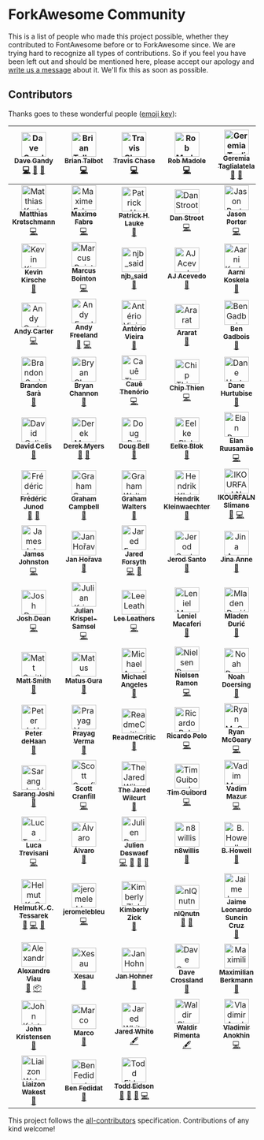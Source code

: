 # ForkAwesome Community

This is a list of people who made this project possible, whether they contributed to FontAwesome before or to ForkAwesome since. We are trying hard to recognize all types of contributions. So if you feel you have been left out and should be mentioned here, please accept our apology and [write us a message](https://github.com/ForkAwesome/Fork-Awesome/issues/new) about it. We'll fix this as soon as possible.

## Contributors

Thanks goes to these wonderful people ([emoji key](https://github.com/kentcdodds/all-contributors#emoji-key)):

<!-- ALL-CONTRIBUTORS-LIST:START - Do not remove or modify this section -->
<!-- prettier-ignore -->
| [<img src="https://avatars0.githubusercontent.com/u/1076721?v=4" width="50px;" alt="Dave Gandy"/><br /><sub><b>Dave Gandy</b></sub>](https://github.com/davegandy)<br />[💻](https://github.com/ForkAwesome/Fork-Awesome/commits?author=davegandy "Code") [🎨](#design-davegandy "Design") [📖](https://github.com/ForkAwesome/Fork-Awesome/commits?author=davegandy "Documentation") | [<img src="https://avatars3.githubusercontent.com/u/163763?v=4" width="50px;" alt="Brian Talbot"/><br /><sub><b>Brian Talbot</b></sub>](http://www.talbs.me)<br />[💻](https://github.com/ForkAwesome/Fork-Awesome/commits?author=talbs "Code") | [<img src="https://avatars1.githubusercontent.com/u/249366?v=4" width="50px;" alt="Travis Chase"/><br /><sub><b>Travis Chase</b></sub>](https://github.com/supercodepoet)<br />[💻](https://github.com/ForkAwesome/Fork-Awesome/commits?author=supercodepoet "Code") | [<img src="https://avatars2.githubusercontent.com/u/132895?v=4" width="50px;" alt="Rob Madole"/><br /><sub><b>Rob Madole</b></sub>](http://robmadole.com)<br />[💻](https://github.com/ForkAwesome/Fork-Awesome/commits?author=robmadole "Code") | [<img src="https://avatars2.githubusercontent.com/u/556268?v=4" width="50px;" alt="Geremia Taglialatela"/><br /><sub><b>Geremia Taglialatela</b></sub>](https://github.com/tagliala)<br />[📖](https://github.com/ForkAwesome/Fork-Awesome/commits?author=tagliala "Documentation") [💬](#question-tagliala "Answering Questions") | [<img src="https://avatars1.githubusercontent.com/u/81942?v=4" width="50px;" alt="Mathias Bynens"/><br /><sub><b>Mathias Bynens</b></sub>](https://mathiasbynens.be/)<br />[💻](https://github.com/ForkAwesome/Fork-Awesome/commits?author=mathiasbynens "Code") | [<img src="https://avatars0.githubusercontent.com/u/6705160?v=4" width="50px;" alt="William Boman"/><br /><sub><b>William Boman</b></sub>](https://redwill.se/)<br />[💻](https://github.com/ForkAwesome/Fork-Awesome/commits?author=williamboman "Code") |
| :---: | :---: | :---: | :---: | :---: | :---: | :---: |
| [<img src="https://avatars1.githubusercontent.com/u/90316?v=4" width="50px;" alt="Matthias Kretschmann"/><br /><sub><b>Matthias Kretschmann</b></sub>](https://kretschmann.io)<br />[💻](https://github.com/ForkAwesome/Fork-Awesome/commits?author=kremalicious "Code") | [<img src="https://avatars3.githubusercontent.com/u/1321596?v=4" width="50px;" alt="Maxime Fabre"/><br /><sub><b>Maxime Fabre</b></sub>](https://about.me/anahkiasen)<br />[💻](https://github.com/ForkAwesome/Fork-Awesome/commits?author=Anahkiasen "Code") | [<img src="https://avatars1.githubusercontent.com/u/895831?v=4" width="50px;" alt="Patrick H. Lauke"/><br /><sub><b>Patrick H. Lauke</b></sub>](http://www.splintered.co.uk)<br />[📖](https://github.com/ForkAwesome/Fork-Awesome/commits?author=patrickhlauke "Documentation") | [<img src="https://avatars1.githubusercontent.com/u/1438457?v=4" width="50px;" alt="Dan Stroot"/><br /><sub><b>Dan Stroot</b></sub>](https://danstroot.com)<br />[💻](https://github.com/ForkAwesome/Fork-Awesome/commits?author=dstroot "Code") | [<img src="https://avatars0.githubusercontent.com/u/29971?v=4" width="50px;" alt="Jason Porter"/><br /><sub><b>Jason Porter</b></sub>](http://lightguard-jp.blogspot.com)<br />[💻](https://github.com/ForkAwesome/Fork-Awesome/commits?author=LightGuard "Code") | [<img src="https://avatars2.githubusercontent.com/u/1308419?v=4" width="50px;" alt="Tom Byrer"/><br /><sub><b>Tom Byrer</b></sub>](https://github.com/tomByrer)<br />[📖](https://github.com/ForkAwesome/Fork-Awesome/commits?author=tomByrer "Documentation") | [<img src="https://avatars3.githubusercontent.com/u/381393?v=4" width="50px;" alt="Gregory Koberger"/><br /><sub><b>Gregory Koberger</b></sub>](http://readme.io)<br />[💻](https://github.com/ForkAwesome/Fork-Awesome/commits?author=gkoberger "Code") |
| [<img src="https://avatars1.githubusercontent.com/u/947110?v=4" width="50px;" alt="Kevin Kirsche"/><br /><sub><b>Kevin Kirsche</b></sub>](https://kevinkirsche.com)<br />[📖](https://github.com/ForkAwesome/Fork-Awesome/commits?author=kkirsche "Documentation") | [<img src="https://avatars2.githubusercontent.com/u/81561?v=4" width="50px;" alt="Marcus Bointon"/><br /><sub><b>Marcus Bointon</b></sub>](http://marcus.bointon.com/)<br />[💻](https://github.com/ForkAwesome/Fork-Awesome/commits?author=Synchro "Code") | [<img src="https://avatars2.githubusercontent.com/u/2371386?v=4" width="50px;" alt="njb_said"/><br /><sub><b>njb_said</b></sub>](https://github.com/njb-said)<br />[📖](https://github.com/ForkAwesome/Fork-Awesome/commits?author=njb-said "Documentation") | [<img src="https://avatars1.githubusercontent.com/u/953092?v=4" width="50px;" alt="AJ Acevedo"/><br /><sub><b>AJ Acevedo</b></sub>](http://ajacevedo.com)<br />[📖](https://github.com/ForkAwesome/Fork-Awesome/commits?author=AJ-Acevedo "Documentation") | [<img src="https://avatars2.githubusercontent.com/u/58669?v=4" width="50px;" alt="Aarni Koskela"/><br /><sub><b>Aarni Koskela</b></sub>](https://akx.github.io/)<br />[📖](https://github.com/ForkAwesome/Fork-Awesome/commits?author=akx "Documentation") | [<img src="https://avatars1.githubusercontent.com/u/3806?v=4" width="50px;" alt="scudco"/><br /><sub><b>scudco</b></sub>](https://github.com/scudco)<br />[🔧](#tool-scudco "Tools") | [<img src="https://avatars1.githubusercontent.com/u/621062?v=4" width="50px;" alt="Alfio Emanuele"/><br /><sub><b>Alfio Emanuele</b></sub>](https://alfioemanuele.io)<br />[📖](https://github.com/ForkAwesome/Fork-Awesome/commits?author=AlfioEmanueleFresta "Documentation") |
| [<img src="https://avatars3.githubusercontent.com/u/357623?v=4" width="50px;" alt="Andy Carter"/><br /><sub><b>Andy Carter</b></sub>](http://andy-carter.com)<br />[💻](https://github.com/ForkAwesome/Fork-Awesome/commits?author=drmonkeyninja "Code") | [<img src="https://avatars2.githubusercontent.com/u/237005?v=4" width="50px;" alt="Andy Freeland"/><br /><sub><b>Andy Freeland</b></sub>](https://andyfreeland.net)<br />[🐛](https://github.com/ForkAwesome/Fork-Awesome/issues?q=author%3Arouge8 "Bug reports") [💻](https://github.com/ForkAwesome/Fork-Awesome/commits?author=rouge8 "Code") | [<img src="https://avatars1.githubusercontent.com/u/1490347?v=4" width="50px;" alt="Antério Vieira"/><br /><sub><b>Antério Vieira</b></sub>](http://owen.com.br)<br />[📖](https://github.com/ForkAwesome/Fork-Awesome/commits?author=anteriovieira "Documentation") | [<img src="https://avatars1.githubusercontent.com/u/8832594?v=4" width="50px;" alt="Ararat"/><br /><sub><b>Ararat</b></sub>](https://github.com/araratm)<br />[📖](https://github.com/ForkAwesome/Fork-Awesome/commits?author=araratm "Documentation") | [<img src="https://avatars2.githubusercontent.com/u/1879785?v=4" width="50px;" alt="Ben Gadbois"/><br /><sub><b>Ben Gadbois</b></sub>](https://github.com/bengadbois)<br />[📖](https://github.com/ForkAwesome/Fork-Awesome/commits?author=bengadbois "Documentation") | [<img src="https://avatars0.githubusercontent.com/u/216878?v=4" width="50px;" alt="Ben Thomas"/><br /><sub><b>Ben Thomas</b></sub>](https://github.com/wazoo)<br />[💻](https://github.com/ForkAwesome/Fork-Awesome/commits?author=wazoo "Code") | [<img src="https://avatars0.githubusercontent.com/u/1615761?v=4" width="50px;" alt="Brad Buchanan"/><br /><sub><b>Brad Buchanan</b></sub>](http://bradleycbuchanan.com)<br />[📖](https://github.com/ForkAwesome/Fork-Awesome/commits?author=islemaster "Documentation") |
| [<img src="https://avatars0.githubusercontent.com/u/3743423?v=4" width="50px;" alt="Brandon Sarà"/><br /><sub><b>Brandon Sarà</b></sub>](http://bsara.pro)<br />[📖](https://github.com/ForkAwesome/Fork-Awesome/commits?author=bsara "Documentation") | [<img src="https://avatars0.githubusercontent.com/u/4213522?v=4" width="50px;" alt="Bryan Channon"/><br /><sub><b>Bryan Channon</b></sub>](http://vuii.co.uk)<br />[📖](https://github.com/ForkAwesome/Fork-Awesome/commits?author=Vusys "Documentation") | [<img src="https://avatars3.githubusercontent.com/u/496987?v=4" width="50px;" alt="Cauê Thenório"/><br /><sub><b>Cauê Thenório</b></sub>](https://github.com/cauethenorio)<br />[💻](https://github.com/ForkAwesome/Fork-Awesome/commits?author=cauethenorio "Code") | [<img src="https://avatars1.githubusercontent.com/u/5069304?v=4" width="50px;" alt="Chip Thien"/><br /><sub><b>Chip Thien</b></sub>](https://github.com/MacroChip)<br />[💻](https://github.com/ForkAwesome/Fork-Awesome/commits?author=MacroChip "Code") | [<img src="https://avatars0.githubusercontent.com/u/610237?v=4" width="50px;" alt="Dane Hurtubise"/><br /><sub><b>Dane Hurtubise</b></sub>](http://hurtubise.me)<br />[📖](https://github.com/ForkAwesome/Fork-Awesome/commits?author=hurtubise "Documentation") | [<img src="https://avatars2.githubusercontent.com/u/59074?v=4" width="50px;" alt="Dannii Willis"/><br /><sub><b>Dannii Willis</b></sub>](https://curiousdannii.github.io/)<br />[📖](https://github.com/ForkAwesome/Fork-Awesome/commits?author=curiousdannii "Documentation") | [<img src="https://avatars1.githubusercontent.com/u/32717?v=4" width="50px;" alt="Darío Hereñú"/><br /><sub><b>Darío Hereñú</b></sub>](https://github.com/kant)<br />[📖](https://github.com/ForkAwesome/Fork-Awesome/commits?author=kant "Documentation") |
| [<img src="https://avatars3.githubusercontent.com/u/36873?v=4" width="50px;" alt="David Celis"/><br /><sub><b>David Celis</b></sub>](https://davidcel.is/)<br />[📖](https://github.com/ForkAwesome/Fork-Awesome/commits?author=davidcelis "Documentation") | [<img src="https://avatars3.githubusercontent.com/u/207171?v=4" width="50px;" alt="Derek Myers"/><br /><sub><b>Derek Myers</b></sub>](http://derekmyers.com)<br />[🐛](https://github.com/ForkAwesome/Fork-Awesome/issues?q=author%3Admyers "Bug reports") [📖](https://github.com/ForkAwesome/Fork-Awesome/commits?author=dmyers "Documentation") | [<img src="https://avatars0.githubusercontent.com/u/53707?v=4" width="50px;" alt="Doug Bell"/><br /><sub><b>Doug Bell</b></sub>](http://preaction.me)<br />[📖](https://github.com/ForkAwesome/Fork-Awesome/commits?author=preaction "Documentation") | [<img src="https://avatars0.githubusercontent.com/u/461752?v=4" width="50px;" alt="Eelke Blok"/><br /><sub><b>Eelke Blok</b></sub>](http://www.blokspeed.net)<br />[📖](https://github.com/ForkAwesome/Fork-Awesome/commits?author=eelkeblok "Documentation") | [<img src="https://avatars1.githubusercontent.com/u/199095?v=4" width="50px;" alt="Elan Ruusamäe"/><br /><sub><b>Elan Ruusamäe</b></sub>](https://github.com/glensc)<br />[💻](https://github.com/ForkAwesome/Fork-Awesome/commits?author=glensc "Code") | [<img src="https://avatars3.githubusercontent.com/u/634191?v=4" width="50px;" alt="Eric Bailey"/><br /><sub><b>Eric Bailey</b></sub>](https://ericwbailey.design/)<br />[📖](https://github.com/ForkAwesome/Fork-Awesome/commits?author=ericwbailey "Documentation") | [<img src="https://avatars0.githubusercontent.com/u/13179128?v=4" width="50px;" alt="Ferhat Elmasgüneş"/><br /><sub><b>Ferhat Elmasgüneş</b></sub>](http://ferhat.elmasgunes.net)<br />[📖](https://github.com/ForkAwesome/Fork-Awesome/commits?author=ferhate "Documentation") |
| [<img src="https://avatars0.githubusercontent.com/u/100959?v=4" width="50px;" alt="Frédéric Junod"/><br /><sub><b>Frédéric Junod</b></sub>](https://github.com/fredj)<br />[🐛](https://github.com/ForkAwesome/Fork-Awesome/issues?q=author%3Afredj "Bug reports") [📖](https://github.com/ForkAwesome/Fork-Awesome/commits?author=fredj "Documentation") | [<img src="https://avatars1.githubusercontent.com/u/2829600?v=4" width="50px;" alt="Graham Campbell"/><br /><sub><b>Graham Campbell</b></sub>](https://gjcampbell.co.uk/)<br />[📖](https://github.com/ForkAwesome/Fork-Awesome/commits?author=GrahamCampbell "Documentation") | [<img src="https://avatars2.githubusercontent.com/u/1072751?v=4" width="50px;" alt="Graham Walters"/><br /><sub><b>Graham Walters</b></sub>](https://grahamwalters.me)<br />[📖](https://github.com/ForkAwesome/Fork-Awesome/commits?author=GrahamWalters "Documentation") | [<img src="https://avatars2.githubusercontent.com/u/816859?v=4" width="50px;" alt="Hendrik Kleinwaechter"/><br /><sub><b>Hendrik Kleinwaechter</b></sub>](http://www.tripl.de)<br />[📖](https://github.com/ForkAwesome/Fork-Awesome/commits?author=hendricius "Documentation") | [<img src="https://avatars3.githubusercontent.com/u/9744226?v=4" width="50px;" alt="IKOURFALN Slimane"/><br /><sub><b>IKOURFALN Slimane</b></sub>](https://github.com/ikourfaln)<br />[🐛](https://github.com/ForkAwesome/Fork-Awesome/issues?q=author%3Aikourfaln "Bug reports") [💻](https://github.com/ForkAwesome/Fork-Awesome/commits?author=ikourfaln "Code") | [<img src="https://avatars2.githubusercontent.com/u/141546?v=4" width="50px;" alt="Jakub Wilk"/><br /><sub><b>Jakub Wilk</b></sub>](https://github.com/jwilk)<br />[📖](https://github.com/ForkAwesome/Fork-Awesome/commits?author=jwilk "Documentation") | [<img src="https://avatars0.githubusercontent.com/u/242337?v=4" width="50px;" alt="James Harrison"/><br /><sub><b>James Harrison</b></sub>](https://github.com/jjlharrison)<br />[📖](https://github.com/ForkAwesome/Fork-Awesome/commits?author=jjlharrison "Documentation") |
| [<img src="https://avatars3.githubusercontent.com/u/22308682?v=4" width="50px;" alt="James Johnston"/><br /><sub><b>James Johnston</b></sub>](https://github.com/james-johnston-thumbtack)<br />[💻](https://github.com/ForkAwesome/Fork-Awesome/commits?author=james-johnston-thumbtack "Code") | [<img src="https://avatars2.githubusercontent.com/u/3666887?v=4" width="50px;" alt="Jan Hořava"/><br /><sub><b>Jan Hořava</b></sub>](http://honzi.cz)<br />[📖](https://github.com/ForkAwesome/Fork-Awesome/commits?author=honzi "Documentation") | [<img src="https://avatars3.githubusercontent.com/u/112170?v=4" width="50px;" alt="Jared Forsyth"/><br /><sub><b>Jared Forsyth</b></sub>](http://jaredforsyth.com)<br />[💻](https://github.com/ForkAwesome/Fork-Awesome/commits?author=jaredly "Code") [📖](https://github.com/ForkAwesome/Fork-Awesome/commits?author=jaredly "Documentation") | [<img src="https://avatars0.githubusercontent.com/u/8212?v=4" width="50px;" alt="Jerod Santo"/><br /><sub><b>Jerod Santo</b></sub>](https://jerodsanto.net)<br />[📖](https://github.com/ForkAwesome/Fork-Awesome/commits?author=jerodsanto "Documentation") | [<img src="https://avatars3.githubusercontent.com/u/53273?v=4" width="50px;" alt="Jina Anne"/><br /><sub><b>Jina Anne</b></sub>](http://jina.me)<br />[📖](https://github.com/ForkAwesome/Fork-Awesome/commits?author=jina "Documentation") | [<img src="https://avatars0.githubusercontent.com/u/429633?v=4" width="50px;" alt="JocelynDelalande"/><br /><sub><b>JocelynDelalande</b></sub>](http://jocelyn.delalande.fr)<br />[📖](https://github.com/ForkAwesome/Fork-Awesome/commits?author=JocelynDelalande "Documentation") | [<img src="https://avatars0.githubusercontent.com/u/39089?v=4" width="50px;" alt="John Hope"/><br /><sub><b>John Hope</b></sub>](http://jhope.ie)<br />[📖](https://github.com/ForkAwesome/Fork-Awesome/commits?author=JonMidhir "Documentation") |
| [<img src="https://avatars1.githubusercontent.com/u/13952477?v=4" width="50px;" alt="Josh Dean"/><br /><sub><b>Josh Dean</b></sub>](https://github.com/josdea)<br />[💻](https://github.com/ForkAwesome/Fork-Awesome/commits?author=josdea "Code") | [<img src="https://avatars1.githubusercontent.com/u/1188186?v=4" width="50px;" alt="Julian Krispel-Samsel"/><br /><sub><b>Julian Krispel-Samsel</b></sub>](http://reactrocket.com)<br />[💻](https://github.com/ForkAwesome/Fork-Awesome/commits?author=juliankrispel "Code") | [<img src="https://avatars3.githubusercontent.com/u/591833?v=4" width="50px;" alt="Lee Leathers"/><br /><sub><b>Lee Leathers</b></sub>](http://about.me/leeleathers)<br />[💻](https://github.com/ForkAwesome/Fork-Awesome/commits?author=theoreticaLee "Code") | [<img src="https://avatars2.githubusercontent.com/u/764854?v=4" width="50px;" alt="Leniel Macaferi"/><br /><sub><b>Leniel Macaferi</b></sub>](http://leniel.net)<br />[📖](https://github.com/ForkAwesome/Fork-Awesome/commits?author=leniel "Documentation") | [<img src="https://avatars2.githubusercontent.com/u/572289?v=4" width="50px;" alt="Mladen Đurić"/><br /><sub><b>Mladen Đurić</b></sub>](http://macmladen.com)<br />[📖](https://github.com/ForkAwesome/Fork-Awesome/commits?author=macmladen "Documentation") | [<img src="https://avatars0.githubusercontent.com/u/1043838?v=4" width="50px;" alt="Martin Seeler"/><br /><sub><b>Martin Seeler</b></sub>](http://www.martinseeler.com)<br />[💻](https://github.com/ForkAwesome/Fork-Awesome/commits?author=MartinSeeler "Code") | [<img src="https://avatars2.githubusercontent.com/u/321881?v=4" width="50px;" alt="Mateusz Jagiełło"/><br /><sub><b>Mateusz Jagiełło</b></sub>](http://sigo.pl/)<br />[🐛](https://github.com/ForkAwesome/Fork-Awesome/issues?q=author%3Asigo "Bug reports") |
| [<img src="https://avatars3.githubusercontent.com/u/736870?v=4" width="50px;" alt="Matt Smith"/><br /><sub><b>Matt Smith</b></sub>](http://www.softwarebymatt.com)<br />[🐛](https://github.com/ForkAwesome/Fork-Awesome/issues?q=author%3Amtscout6 "Bug reports") | [<img src="https://avatars2.githubusercontent.com/u/495549?v=4" width="50px;" alt="Matus Gura"/><br /><sub><b>Matus Gura</b></sub>](https://github.com/gurisko)<br />[📖](https://github.com/ForkAwesome/Fork-Awesome/commits?author=gurisko "Documentation") | [<img src="https://avatars1.githubusercontent.com/u/117222?v=4" width="50px;" alt="Michael Angeles"/><br /><sub><b>Michael Angeles</b></sub>](https://github.com/jibbajabba)<br />[📖](https://github.com/ForkAwesome/Fork-Awesome/commits?author=jibbajabba "Documentation") | [<img src="https://avatars3.githubusercontent.com/u/1246672?v=4" width="50px;" alt="Nielsen Ramon"/><br /><sub><b>Nielsen Ramon</b></sub>](http://nielsenramon.com/)<br />[💻](https://github.com/ForkAwesome/Fork-Awesome/commits?author=nielsenramon "Code") | [<img src="https://avatars1.githubusercontent.com/u/1944410?v=4" width="50px;" alt="Noah Doersing"/><br /><sub><b>Noah Doersing</b></sub>](https://hejnoah.com)<br />[📖](https://github.com/ForkAwesome/Fork-Awesome/commits?author=doersino "Documentation") | [<img src="https://avatars1.githubusercontent.com/u/769142?v=4" width="50px;" alt="Paul Korzhyk"/><br /><sub><b>Paul Korzhyk</b></sub>](https://github.com/paulftw)<br />[📖](https://github.com/ForkAwesome/Fork-Awesome/commits?author=paulftw "Documentation") | [<img src="https://avatars3.githubusercontent.com/u/3691490?v=4" width="50px;" alt="Peter Dave Hello"/><br /><sub><b>Peter Dave Hello</b></sub>](https://www.peterdavehello.org/)<br />[📖](https://github.com/ForkAwesome/Fork-Awesome/commits?author=PeterDaveHello "Documentation") [📦](#platform-PeterDaveHello "Packaging/porting to new platform") |
| [<img src="https://avatars2.githubusercontent.com/u/557895?v=4" width="50px;" alt="Peter deHaan"/><br /><sub><b>Peter deHaan</b></sub>](http://about.me/peterdehaan)<br />[📖](https://github.com/ForkAwesome/Fork-Awesome/commits?author=pdehaan "Documentation") | [<img src="https://avatars2.githubusercontent.com/u/829526?v=4" width="50px;" alt="Prayag Verma "/><br /><sub><b>Prayag Verma </b></sub>](https://www.StylifyYourBlog.com/)<br />[📖](https://github.com/ForkAwesome/Fork-Awesome/commits?author=pra85 "Documentation") | [<img src="https://avatars3.githubusercontent.com/u/15367484?v=4" width="50px;" alt="ReadmeCritic"/><br /><sub><b>ReadmeCritic</b></sub>](https://twitter.com/ReadmeCritic)<br />[📖](https://github.com/ForkAwesome/Fork-Awesome/commits?author=ReadmeCritic "Documentation") | [<img src="https://avatars3.githubusercontent.com/u/1263856?v=4" width="50px;" alt="Ricardo Polo"/><br /><sub><b>Ricardo Polo</b></sub>](https://ricardopolo.co/)<br />[💻](https://github.com/ForkAwesome/Fork-Awesome/commits?author=ricardopolo "Code") | [<img src="https://avatars0.githubusercontent.com/u/740?v=4" width="50px;" alt="Ryan McGeary"/><br /><sub><b>Ryan McGeary</b></sub>](http://ryan.mcgeary.org)<br />[💻](https://github.com/ForkAwesome/Fork-Awesome/commits?author=rmm5t "Code") | [<img src="https://avatars1.githubusercontent.com/u/125998?v=4" width="50px;" alt="Ryan Riggin"/><br /><sub><b>Ryan Riggin</b></sub>](https://github.com/rriggin)<br />[💻](https://github.com/ForkAwesome/Fork-Awesome/commits?author=rriggin "Code") | [<img src="https://avatars2.githubusercontent.com/u/881590?v=4" width="50px;" alt="Ryan Senkbeil"/><br /><sub><b>Ryan Senkbeil</b></sub>](http://ryansenkbeil.com)<br />[💻](https://github.com/ForkAwesome/Fork-Awesome/commits?author=rsenk330 "Code") |
| [<img src="https://avatars1.githubusercontent.com/u/1961007?v=4" width="50px;" alt="Sarang Joshi"/><br /><sub><b>Sarang Joshi</b></sub>](http://sarangjo.github.io)<br />[📖](https://github.com/ForkAwesome/Fork-Awesome/commits?author=sarangjo "Documentation") | [<img src="https://avatars3.githubusercontent.com/u/1044670?v=4" width="50px;" alt="Scott Cranfill"/><br /><sub><b>Scott Cranfill</b></sub>](https://twitter.com/scott_ish)<br />[💻](https://github.com/ForkAwesome/Fork-Awesome/commits?author=Scotchester "Code") | [<img src="https://avatars1.githubusercontent.com/u/4629794?v=4" width="50px;" alt="The Jared Wilcurt"/><br /><sub><b>The Jared Wilcurt</b></sub>](http://TheJaredWilcurt.com)<br />[📖](https://github.com/ForkAwesome/Fork-Awesome/commits?author=TheJaredWilcurt "Documentation") | [<img src="https://avatars0.githubusercontent.com/u/308290?v=4" width="50px;" alt="Tim Guibord"/><br /><sub><b>Tim Guibord</b></sub>](https://github.com/tagCincy)<br />[💻](https://github.com/ForkAwesome/Fork-Awesome/commits?author=tagCincy "Code") | [<img src="https://avatars1.githubusercontent.com/u/1152567?v=4" width="50px;" alt="Vadim Mazur"/><br /><sub><b>Vadim Mazur</b></sub>](https://github.com/mazurva)<br />[💻](https://github.com/ForkAwesome/Fork-Awesome/commits?author=mazurva "Code") | [<img src="https://avatars2.githubusercontent.com/u/382608?v=4" width="50px;" alt="Vinson Chuong"/><br /><sub><b>Vinson Chuong</b></sub>](https://vinsonchuong.net)<br />[💻](https://github.com/ForkAwesome/Fork-Awesome/commits?author=vinsonchuong "Code") | [<img src="https://avatars3.githubusercontent.com/u/34144858?v=4" width="50px;" alt="grvrg"/><br /><sub><b>grvrg</b></sub>](https://github.com/grvrg)<br />[📖](https://github.com/ForkAwesome/Fork-Awesome/commits?author=grvrg "Documentation") |
| [<img src="https://avatars0.githubusercontent.com/u/77144?v=4" width="50px;" alt="Luca Trevisani"/><br /><sub><b>Luca Trevisani</b></sub>](https://github.com/luke83)<br />[💻](https://github.com/ForkAwesome/Fork-Awesome/commits?author=luke83 "Code") | [<img src="https://avatars3.githubusercontent.com/u/1706326?v=4" width="50px;" alt="Álvaro"/><br /><sub><b>Álvaro</b></sub>](http://alvarotrigo.com)<br />[📖](https://github.com/ForkAwesome/Fork-Awesome/commits?author=alvarotrigo "Documentation") | [<img src="https://avatars3.githubusercontent.com/u/192539?v=4" width="50px;" alt="Julien Deswaef"/><br /><sub><b>Julien Deswaef</b></sub>](http://xuv.be)<br />[💻](https://github.com/ForkAwesome/Fork-Awesome/commits?author=xuv "Code") [🎨](#design-xuv "Design") [📖](https://github.com/ForkAwesome/Fork-Awesome/commits?author=xuv "Documentation") [💬](#question-xuv "Answering Questions") | [<img src="https://avatars0.githubusercontent.com/u/2192132?v=4" width="50px;" alt="n8willis"/><br /><sub><b>n8willis</b></sub>](https://github.com/n8willis)<br />[🤔](#ideas-n8willis "Ideas, Planning, & Feedback") | [<img src="https://avatars0.githubusercontent.com/u/1779453?v=4" width="50px;" alt="B. Howell"/><br /><sub><b>B. Howell</b></sub>](http://wintermute.org/brendan)<br />[🤔](#ideas-brendanhowell "Ideas, Planning, & Feedback") | [<img src="https://avatars2.githubusercontent.com/u/1197187?v=4" width="50px;" alt="Algot Runeman"/><br /><sub><b>Algot Runeman</b></sub>](http://runeman.org)<br />[📖](https://github.com/ForkAwesome/Fork-Awesome/commits?author=algotruneman "Documentation") | [<img src="https://avatars0.githubusercontent.com/u/10608836?v=4" width="50px;" alt="Micah Ilbery"/><br /><sub><b>Micah Ilbery</b></sub>](https://micahilbery.com/)<br />[📖](https://github.com/ForkAwesome/Fork-Awesome/commits?author=micahilbery "Documentation") [🎨](#design-micahilbery "Design") |
| [<img src="https://avatars3.githubusercontent.com/u/223439?v=4" width="50px;" alt="Helmut K. C. Tessarek"/><br /><sub><b>Helmut K. C. Tessarek</b></sub>](https://evermeet.cx)<br />[📖](https://github.com/ForkAwesome/Fork-Awesome/commits?author=tessus "Documentation") [💻](https://github.com/ForkAwesome/Fork-Awesome/commits?author=tessus "Code") [🎨](#design-tessus "Design") | [<img src="https://avatars0.githubusercontent.com/u/3597194?v=4" width="50px;" alt="jeromelebleu"/><br /><sub><b>jeromelebleu</b></sub>](https://github.com/jeromelebleu)<br />[💻](https://github.com/ForkAwesome/Fork-Awesome/commits?author=jeromelebleu "Code") | [<img src="https://avatars3.githubusercontent.com/u/630909?v=4" width="50px;" alt="Kimberly Zick"/><br /><sub><b>Kimberly Zick</b></sub>](https://zick.kim/)<br />[📖](https://github.com/ForkAwesome/Fork-Awesome/commits?author=rummik "Documentation") | [<img src="https://avatars2.githubusercontent.com/u/13441278?v=4" width="50px;" alt="nIQnutn"/><br /><sub><b>nIQnutn</b></sub>](http://blog.niqnutn.com/)<br />[📝](#blog-nIQnutn "Blogposts") [🔌](#plugin-nIQnutn "Plugin/utility libraries") | [<img src="https://avatars1.githubusercontent.com/u/4307697?v=4" width="50px;" alt="Jaime Leonardo Suncin Cruz"/><br /><sub><b>Jaime Leonardo Suncin Cruz</b></sub>](https://github.com/leosuncin)<br />[📖](https://github.com/ForkAwesome/Fork-Awesome/commits?author=leosuncin "Documentation") | [<img src="https://avatars0.githubusercontent.com/u/1770233?v=4" width="50px;" alt="Juliette Foucaut"/><br /><sub><b>Juliette Foucaut</b></sub>](https://www.enkisoftware.com)<br />[🔌](#plugin-juliettef "Plugin/utility libraries") | [<img src="https://avatars1.githubusercontent.com/u/6379091?v=4" width="50px;" alt="Dominik V. Salonen"/><br /><sub><b>Dominik V. Salonen</b></sub>](http://quad.moe/)<br />[📝](#blog-QuadPiece "Blogposts") |
| [<img src="https://avatars2.githubusercontent.com/u/2706882?v=4" width="50px;" alt="Alexandre Viau"/><br /><sub><b>Alexandre Viau</b></sub>](https://alexandreviau.net)<br />[🤔](#ideas-aviau "Ideas, Planning, & Feedback") [📦](#platform-aviau "Packaging/porting to new platform") | [<img src="https://avatars3.githubusercontent.com/u/7915413?v=4" width="50px;" alt="Xesau"/><br /><sub><b>Xesau</b></sub>](http://xesau.eu/)<br />[🐛](https://github.com/ForkAwesome/Fork-Awesome/issues?q=author%3AXesau "Bug reports") | [<img src="https://avatars0.githubusercontent.com/u/649895?v=4" width="50px;" alt="Jan Hohner"/><br /><sub><b>Jan Hohner</b></sub>](https://janhohner.de)<br />[🐛](https://github.com/ForkAwesome/Fork-Awesome/issues?q=author%3Ajanhohner "Bug reports") | [<img src="https://avatars0.githubusercontent.com/u/261579?v=4" width="50px;" alt="Dave Crossland"/><br /><sub><b>Dave Crossland</b></sub>](http://fonts.google.com)<br />[👀](#review-davelab6 "Reviewed Pull Requests") | [<img src="https://avatars0.githubusercontent.com/u/8260834?v=4" width="50px;" alt="Maximilian Berkmann"/><br /><sub><b>Maximilian Berkmann</b></sub>](http://maxcubing.wordpress.com)<br />[🤔](#ideas-Berkmann18 "Ideas, Planning, & Feedback") | [<img src="https://avatars2.githubusercontent.com/u/616813?v=4" width="50px;" alt="Moritz Heiber"/><br /><sub><b>Moritz Heiber</b></sub>](https://heiber.im)<br />[🚇](#infra-moritzheiber "Infrastructure (Hosting, Build-Tools, etc)") | [<img src="https://avatars1.githubusercontent.com/u/21787?v=4" width="50px;" alt="Wesley Moore"/><br /><sub><b>Wesley Moore</b></sub>](http://www.wezm.net/)<br />[📖](https://github.com/ForkAwesome/Fork-Awesome/commits?author=wezm "Documentation") |
| [<img src="https://avatars0.githubusercontent.com/u/377632?v=4" width="50px;" alt="John Kristensen"/><br /><sub><b>John Kristensen</b></sub>](http://www.jerrykan.com/)<br />[🎨](#design-jerrykan "Design") | [<img src="https://avatars3.githubusercontent.com/u/130971?v=4" width="50px;" alt="Marco"/><br /><sub><b>Marco</b></sub>](https://amusewiki.org)<br />[🎨](#design-melmothx "Design") | [<img src="https://avatars1.githubusercontent.com/u/658496?v=4" width="50px;" alt="Jared White"/><br /><sub><b>Jared White</b></sub>](https://whitefusion.io)<br />[🖋](#content-jaredcwhite "Content") | [<img src="https://avatars2.githubusercontent.com/u/478237?v=4" width="50px;" alt="Waldir Pimenta"/><br /><sub><b>Waldir Pimenta</b></sub>](http://waldyrious.github.io)<br />[🖋](#content-waldyrious "Content") | [<img src="https://avatars3.githubusercontent.com/u/1898673?v=4" width="50px;" alt="Vladimir Anokhin"/><br /><sub><b>Vladimir Anokhin</b></sub>](https://vanokhin.com/)<br />[💻](https://github.com/ForkAwesome/Fork-Awesome/commits?author=vanokhin "Code") | [<img src="https://avatars2.githubusercontent.com/u/1596934?v=4" width="50px;" alt="Maxime Lathuilière"/><br /><sub><b>Maxime Lathuilière</b></sub>](http://maxlath.eu)<br />[💻](https://github.com/ForkAwesome/Fork-Awesome/commits?author=maxlath "Code") | [<img src="https://avatars1.githubusercontent.com/u/8832594?v=4" width="50px;" alt="Ararat"/><br /><sub><b>Ararat</b></sub>](https://github.com/araratthehero)<br />[🖋](#content-araratthehero "Content") |
| [<img src="https://avatars2.githubusercontent.com/u/7890201?v=4" width="50px;" alt="Liaizon Wakest"/><br /><sub><b>Liaizon Wakest</b></sub>](http://wake.st)<br />[🤔](#ideas-wakest "Ideas, Planning, & Feedback") | [<img src="https://avatars2.githubusercontent.com/u/1108409?v=4" width="50px;" alt="Ben Fedidat"/><br /><sub><b>Ben Fedidat</b></sub>](http://fedidat.com/)<br />[📝](#blog-fedidat "Blogposts") | [<img src="https://avatars0.githubusercontent.com/u/954092?v=4" width="50px;" alt="Todd Eidson"/><br /><sub><b>Todd Eidson</b></sub>](https://www.eidson.info)<br />[🤔](#ideas-eidsonator "Ideas, Planning, & Feedback") [📖](https://github.com/ForkAwesome/Fork-Awesome/commits?author=eidsonator "Documentation") [🐛](https://github.com/ForkAwesome/Fork-Awesome/issues?q=author%3Aeidsonator "Bug reports") [💻](https://github.com/ForkAwesome/Fork-Awesome/commits?author=eidsonator "Code") |
<!-- ALL-CONTRIBUTORS-LIST:END -->

This project follows the [all-contributors](https://github.com/kentcdodds/all-contributors) specification. Contributions of any kind welcome!
